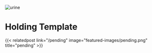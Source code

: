 ![urine](featured-images/pending.png)

# Holding Template



<div class="related-posts-grid">
  {{< relatedpost link="/pending" image="featured-images/pending.png" title="pending" >}}
  <!-- ... more posts ... -->
</div>
